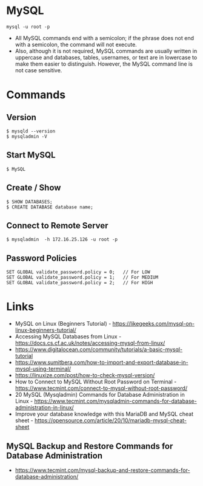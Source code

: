 # MySQL


`mysql -u root -p`


* All MySQL commands end with a semicolon; if the phrase does not end with a semicolon, the command will not execute.
* Also, although it is not required, MySQL commands are usually written in uppercase and databases, tables, usernames, or text are in lowercase to make them easier to distinguish. However, the MySQL command line is not case sensitive.


# Commands


## Version


```
$ mysqld --version
$ mysqladmin -V
```


## Start MySQL


`$ MySQL`


## Create / Show
```
$ SHOW DATABASES;
$ CREATE DATABASE database name;
```


## Connect to Remote Server
`$ mysqladmin  -h 172.16.25.126 -u root -p`


## Password Policies


```
SET GLOBAL validate_password.policy = 0;   // For LOW
SET GLOBAL validate_password.policy = 1;   // For MEDIUM
SET GLOBAL validate_password.policy = 2;   // For HIGH
```


# Links
* MySQL on Linux (Beginners Tutorial) - https://likegeeks.com/mysql-on-linux-beginners-tutorial/
* Accessing MySQL Databases from Linux - https://docs.cs.cf.ac.uk/notes/accessing-mysql-from-linux/
* https://www.digitalocean.com/community/tutorials/a-basic-mysql-tutorial
* https://www.sumitbera.com/how-to-import-and-export-database-in-mysql-using-terminal/
* https://linuxize.com/post/how-to-check-mysql-version/
* How to Connect to MySQL Without Root Password on Terminal - https://www.tecmint.com/connect-to-mysql-without-root-password/
* 20 MySQL (Mysqladmin) Commands for Database Administration in Linux - https://www.tecmint.com/mysqladmin-commands-for-database-administration-in-linux/
* Improve your database knowledge with this MariaDB and MySQL cheat sheet - https://opensource.com/article/20/10/mariadb-mysql-cheat-sheet

## MySQL Backup and Restore Commands for Database Administration
* https://www.tecmint.com/mysql-backup-and-restore-commands-for-database-administration/

